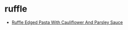 # ruffle

 * [Ruffle Edged Pasta With Cauliflower And Parsley Sauce](../../index/r/ruffle-edged-pasta-with-cauliflower-and-parsley-sauce-11465.json)
